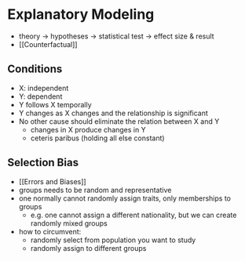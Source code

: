 # Explanatory Modeling
- theory -> hypotheses -> statistical test -> effect size & result
- [[Counterfactual]]

## Conditions
- X: independent 
- Y: dependent
- Y follows X temporally
- Y changes as X changes and the relationship is significant
- No other cause should eliminate the relation between X and Y
	- changes in X produce changes in Y
	- ceteris paribus (holding all else constant)

## Selection Bias
- [[Errors and Biases]]
- groups needs to be random and representative
- one normally cannot randomly assign traits, only memberships to groups
	- e.g. one cannot assign a different nationality, but we can create randomly mixed groups
- how to circumvent:
	- randomly select from population you want to study
	- randomly assign to different groups